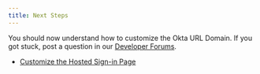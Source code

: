 ```yaml
---
title: Next Steps
---
```

You should now understand how to customize the Okta URL Domain. If you got stuck, post a question in our [Developer Forums](https://devforum.okta.com).

* [Customize the Hosted Sign-in Page](/docs/guides/custom-hosted-signin/-/overview/)
<!-- * [Customize the Hosted Error Pages](/docs/guides/custom-error-pages/-/overview/) -->
